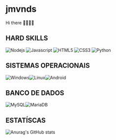 # jmvnds
Hi there 🫵🏻🤌🏻
## HARD SKILLS 
![Nodejs](https://img.shields.io/badge/Node.js-43853D?style=for-the-badge&logo=node.js&logoColor=black) ![Javascript](https://img.shields.io/badge/JavaScript-323330?style=for-the-badge&logo=javascript&logoColor=F7DF1E) ![HTML5](https://img.shields.io/badge/HTML5-E34F26?style=for-the-badge&logo=html5&logoColor=white) ![CSS3](https://img.shields.io/badge/CSS3-1572B6?style=for-the-badge&logo=css3&logoColor=white) ![Python](https://img.shields.io/badge/Python-14354C?style=for-the-badge&logo=python&logoColor=white)

## SISTEMAS OPERACIONAIS
![Windows](https://img.shields.io/badge/Windows-0078D6?style=for-the-badge&logo=windows&logoColor=white)![Linux](https://img.shields.io/badge/Linux-FCC624?style=for-the-badge&logo=linux&logoColor=black)![Android](https://img.shields.io/badge/Android-3DDC84?style=for-the-badge&logo=android&logoColor=white)

## BANCO DE DADOS 
![MySQL](https://img.shields.io/badge/mysql-4479A1.svg?style=for-the-badge&logo=mysql&logoColor=white)![MariaDB](https://img.shields.io/badge/MariaDB-003545?style=for-the-badge&logo=mariadb&logoColor=white)

## ESTATÍSCAS
![Anurag's GitHub stats](https://github-readme-stats.vercel.app/api?username=anuraghazra&show_icons=true&theme=radical)
